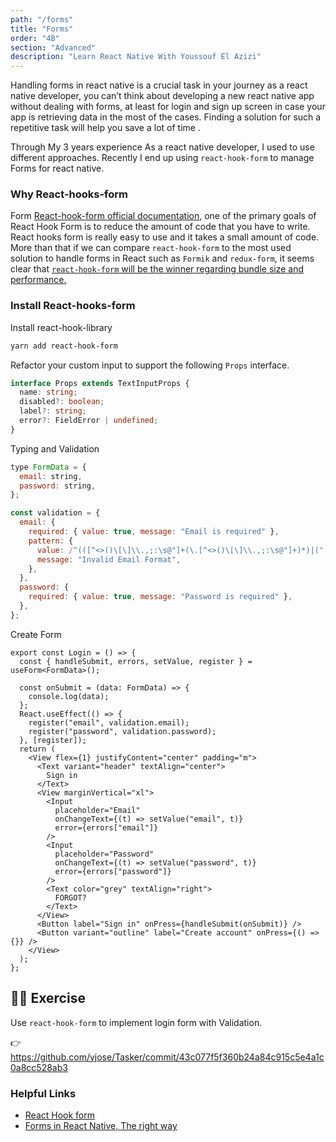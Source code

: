 ```yaml
---
path: "/forms"
title: "Forms"
order: "4B"
section: "Advanced"
description: "Learn React Native With Youssouf El Azizi"
---
```


Handling forms in react native is a crucial task in your journey as a react native developer, you can’t think about developing a new react native app without dealing with forms, at least for login and sign up screen in case your app is retrieving data in the most of the cases. Finding a solution for such a repetitive task will help you save a lot of time .

Through My 3 years experience As a react native developer, I used to use different approaches.
Recently I end up using `react-hook-form` to manage Forms for react native.

### Why React-hooks-form

Form [React-hook-form official documentation](https://react-hook-form.com/), one of the primary goals of React Hook Form is to reduce the amount of code that you have to write. React hooks form is really easy to use and it takes a small amount of code. More than that if we can compare `react-hook-form` to the most used solution to handle forms in React such as `Formik` and `redux-form`, it seems clear that [`react-hook-form` will be the winner regarding bundle size and performance.](https://react-hook-form.com/#codeComparison)

### Install React-hooks-form

Install react-hook-library

```bash
yarn add react-hook-form
```

Refactor your custom input to support the following `Props` interface.

```ts
interface Props extends TextInputProps {
  name: string;
  disabled?: boolean;
  label?: string;
  error?: FieldError | undefined;
}
```

Typing and Validation

```jsx
type FormData = {
  email: string,
  password: string,
};

const validation = {
  email: {
    required: { value: true, message: "Email is required" },
    pattern: {
      value: /^(([^<>()\[\]\\.,;:\s@"]+(\.[^<>()\[\]\\.,;:\s@"]+)*)|(".+"))@((\[[0-9]{1,3}\.[0-9]{1,3}\.[0-9]{1,3}\.[0-9]{1,3}\])|(([a-zA-Z\-0-9]+\.)+[a-zA-Z]{2,}))$/,
      message: "Invalid Email Format",
    },
  },
  password: {
    required: { value: true, message: "Password is required" },
  },
};
```

Create Form

```tsx
export const Login = () => {
  const { handleSubmit, errors, setValue, register } = useForm<FormData>();

  const onSubmit = (data: FormData) => {
    console.log(data);
  };
  React.useEffect(() => {
    register("email", validation.email);
    register("password", validation.password);
  }, [register]);
  return (
    <View flex={1} justifyContent="center" padding="m">
      <Text variant="header" textAlign="center">
        Sign in
      </Text>
      <View marginVertical="xl">
        <Input
          placeholder="Email"
          onChangeText={(t) => setValue("email", t)}
          error={errors["email"]}
        />
        <Input
          placeholder="Password"
          onChangeText={(t) => setValue("password", t)}
          error={errors["password"]}
        />
        <Text color="grey" textAlign="right">
          FORGOT?
        </Text>
      </View>
      <Button label="Sign in" onPress={handleSubmit(onSubmit)} />
      <Button variant="outline" label="Create account" onPress={() => {}} />
    </View>
  );
};
```

## 🧑‍💻 Exercise

Use `react-hook-form` to implement login form with Validation.

👉 https://github.com/yjose/Tasker/commit/43c077f5f360b24a84c915c5e4a1c0a8cc528ab3

### Helpful Links

- [React Hook form](https://react-hook-form.com/)
- [Forms in React Native, The right way](https://elazizi.com/forms-in-react-native-the-right-way)
